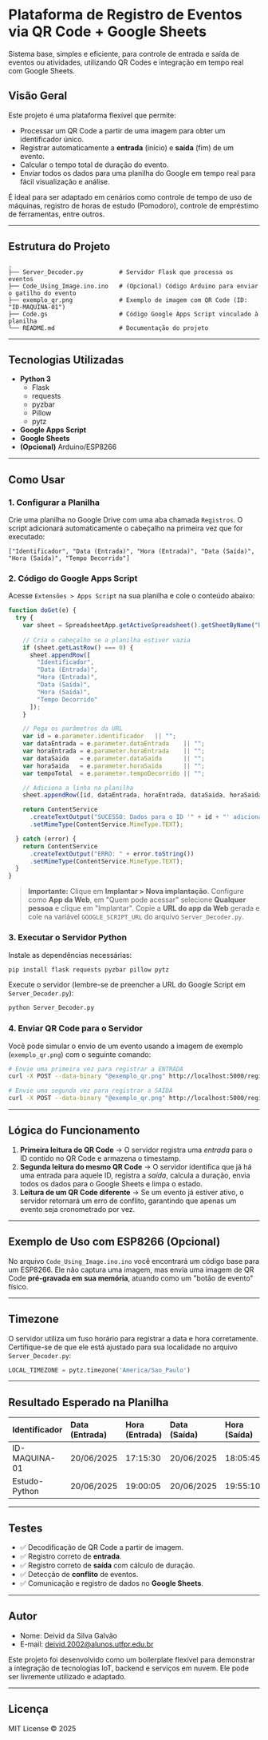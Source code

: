 # Plataforma de Registro de Eventos via QR Code + Google Sheets

Sistema base, simples e eficiente, para controle de entrada e saída de eventos ou atividades, utilizando QR Codes e integração em tempo real com Google Sheets.

## Visão Geral

Este projeto é uma plataforma flexível que permite:
- Processar um QR Code a partir de uma imagem para obter um identificador único.
- Registrar automaticamente a **entrada** (início) e **saída** (fim) de um evento.
- Calcular o tempo total de duração do evento.
- Enviar todos os dados para uma planilha do Google em tempo real para fácil visualização e análise.

É ideal para ser adaptado em cenários como controle de tempo de uso de máquinas, registro de horas de estudo (Pomodoro), controle de empréstimo de ferramentas, entre outros.

---

## Estrutura do Projeto

```
.
├── Server_Decoder.py          # Servidor Flask que processa os eventos
├── Code_Using_Image.ino.ino   # (Opcional) Código Arduino para enviar o gatilho do evento
├── exemplo_qr.png             # Exemplo de imagem com QR Code (ID: "ID-MAQUINA-01")
├── Code.gs                    # Código Google Apps Script vinculado à planilha
└── README.md                  # Documentação do projeto
```

---

## Tecnologias Utilizadas

- **Python 3**
  - Flask
  - requests
  - pyzbar
  - Pillow
  - pytz
- **Google Apps Script**
- **Google Sheets**
- **(Opcional)** Arduino/ESP8266

---

## Como Usar

### 1. Configurar a Planilha

Crie uma planilha no Google Drive com uma aba chamada `Registros`. O script adicionará automaticamente o cabeçalho na primeira vez que for executado:

`["Identificador", "Data (Entrada)", "Hora (Entrada)", "Data (Saída)", "Hora (Saída)", "Tempo Decorrido"]`

### 2. Código do Google Apps Script

Acesse `Extensões > Apps Script` na sua planilha e cole o conteúdo abaixo:

```javascript
function doGet(e) {
  try {
    var sheet = SpreadsheetApp.getActiveSpreadsheet().getSheetByName("Registros");
    
    // Cria o cabeçalho se a planilha estiver vazia
    if (sheet.getLastRow() === 0) {
      sheet.appendRow([
        "Identificador", 
        "Data (Entrada)", 
        "Hora (Entrada)", 
        "Data (Saída)", 
        "Hora (Saída)", 
        "Tempo Decorrido"
      ]);
    }

    // Pega os parâmetros da URL
    var id = e.parameter.identificador   || "";
    var dataEntrada = e.parameter.dataEntrada    || "";
    var horaEntrada = e.parameter.horaEntrada    || "";
    var dataSaida   = e.parameter.dataSaida      || "";
    var horaSaida   = e.parameter.horaSaida      || "";
    var tempoTotal  = e.parameter.tempoDecorrido || "";

    // Adiciona a linha na planilha
    sheet.appendRow([id, dataEntrada, horaEntrada, dataSaida, horaSaida, tempoTotal]);

    return ContentService
      .createTextOutput("SUCESSO: Dados para o ID '" + id + "' adicionados.")
      .setMimeType(ContentService.MimeType.TEXT);

  } catch (error) {
    return ContentService
      .createTextOutput("ERRO: " + error.toString())
      .setMimeType(ContentService.MimeType.TEXT);
  }
}
```

> **Importante:** Clique em **Implantar > Nova implantação**. Configure como **App da Web**, em "Quem pode acessar" selecione **Qualquer pessoa** e clique em "Implantar". Copie a **URL do app da Web** gerada e cole na variável `GOOGLE_SCRIPT_URL` do arquivo `Server_Decoder.py`.

### 3. Executar o Servidor Python

Instale as dependências necessárias:

```bash
pip install flask requests pyzbar pillow pytz
```

Execute o servidor (lembre-se de preencher a URL do Google Script em `Server_Decoder.py`):

```bash
python Server_Decoder.py
```

### 4. Enviar QR Code para o Servidor

Você pode simular o envio de um evento usando a imagem de exemplo (`exemplo_qr.png`) com o seguinte comando:

```bash
# Envie uma primeira vez para registrar a ENTRADA
curl -X POST --data-binary "@exemplo_qr.png" http://localhost:5000/registrar-evento

# Envie uma segunda vez para registrar a SAÍDA
curl -X POST --data-binary "@exemplo_qr.png" http://localhost:5000/registrar-evento
```

---

## Lógica do Funcionamento

1.  **Primeira leitura do QR Code** → O servidor registra uma *entrada* para o ID contido no QR Code e armazena o timestamp.
2.  **Segunda leitura do mesmo QR Code** → O servidor identifica que já há uma entrada para aquele ID, registra a *saída*, calcula a duração, envia todos os dados para o Google Sheets e limpa o estado.
3.  **Leitura de um QR Code diferente** → Se um evento já estiver ativo, o servidor retornará um erro de conflito, garantindo que apenas um evento seja cronometrado por vez.

---

## Exemplo de Uso com ESP8266 (Opcional)

No arquivo `Code_Using_Image.ino.ino` você encontrará um código base para um ESP8266. Ele não captura uma imagem, mas envia uma imagem de QR Code **pré-gravada em sua memória**, atuando como um "botão de evento" físico.

---

## Timezone

O servidor utiliza um fuso horário para registrar a data e hora corretamente. Certifique-se de que ele está ajustado para sua localidade no arquivo `Server_Decoder.py`:

```python
LOCAL_TIMEZONE = pytz.timezone('America/Sao_Paulo')
```

---

## Resultado Esperado na Planilha

| Identificador  | Data (Entrada) | Hora (Entrada) | Data (Saída) | Hora (Saída) | Tempo Decorrido |
| :------------- | :------------- | :------------- | :----------- | :----------- | :-------------- |
| ID-MAQUINA-01  | 20/06/2025     | 17:15:30       | 20/06/2025   | 18:05:45     | 00:50:15        |
| Estudo-Python  | 20/06/2025     | 19:00:05       | 20/06/2025   | 19:55:10     | 00:55:05        |

---

## Testes

  - ✅ Decodificação de QR Code a partir de imagem.
  - ✅ Registro correto de **entrada**.
  - ✅ Registro correto de **saída** com cálculo de duração.
  - ✅ Detecção de **conflito** de eventos.
  - ✅ Comunicação e registro de dados no **Google Sheets**.

---

## Autor
- Nome: Deivid da Silva Galvão
- E-mail: deivid.2002@alunos.utfpr.edu.br

Este projeto foi desenvolvido como um boilerplate flexível para demonstrar a integração de tecnologias IoT, backend e serviços em nuvem. Ele pode ser livremente utilizado e adaptado.

---

## Licença

MIT License © 2025